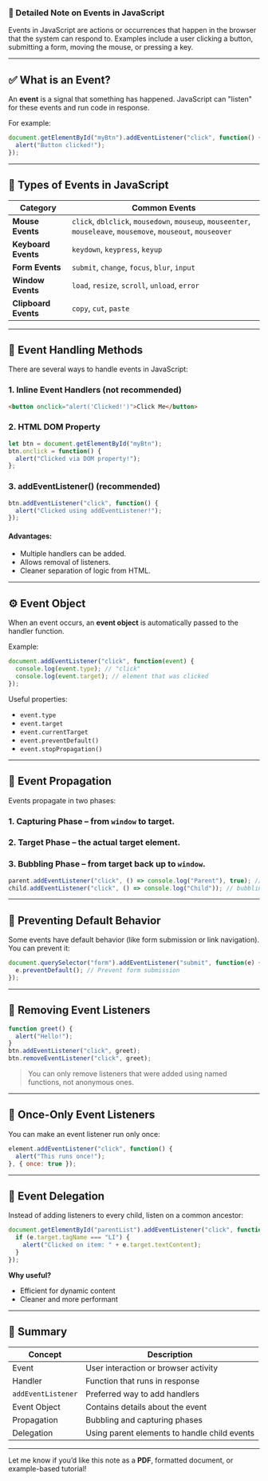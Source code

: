 ### 📘 Detailed Note on **Events in JavaScript**

Events in JavaScript are actions or occurrences that happen in the browser that the system can respond to. Examples include a user clicking a button, submitting a form, moving the mouse, or pressing a key.

---

## ✅ What is an Event?

An **event** is a signal that something has happened. JavaScript can "listen" for these events and run code in response.

For example:

```javascript
document.getElementById("myBtn").addEventListener("click", function() {
  alert("Button clicked!");
});
```

---

## 🔗 Types of Events in JavaScript

| Category             | Common Events                                                                                                 |
| -------------------- | ------------------------------------------------------------------------------------------------------------- |
| **Mouse Events**     | `click`, `dblclick`, `mousedown`, `mouseup`, `mouseenter`, `mouseleave`, `mousemove`, `mouseout`, `mouseover` |
| **Keyboard Events**  | `keydown`, `keypress`, `keyup`                                                                                |
| **Form Events**      | `submit`, `change`, `focus`, `blur`, `input`                                                                  |
| **Window Events**    | `load`, `resize`, `scroll`, `unload`, `error`                                                                 |
| **Clipboard Events** | `copy`, `cut`, `paste`                                                                                        |

---

## 🧩 Event Handling Methods

There are several ways to handle events in JavaScript:

### 1. **Inline Event Handlers (not recommended)**

```html
<button onclick="alert('Clicked!')">Click Me</button>
```

### 2. **HTML DOM Property**

```javascript
let btn = document.getElementById("myBtn");
btn.onclick = function() {
  alert("Clicked via DOM property!");
};
```

### 3. **addEventListener()** (recommended)

```javascript
btn.addEventListener("click", function() {
  alert("Clicked using addEventListener!");
});
```

#### Advantages:

* Multiple handlers can be added.
* Allows removal of listeners.
* Cleaner separation of logic from HTML.

---

## ⚙️ Event Object

When an event occurs, an **event object** is automatically passed to the handler function.

Example:

```javascript
document.addEventListener("click", function(event) {
  console.log(event.type); // "click"
  console.log(event.target); // element that was clicked
});
```

Useful properties:

* `event.type`
* `event.target`
* `event.currentTarget`
* `event.preventDefault()`
* `event.stopPropagation()`

---

## 🚦 Event Propagation

Events propagate in two phases:

### 1. **Capturing Phase** – from `window` to target.

### 2. **Target Phase** – the actual target element.

### 3. **Bubbling Phase** – from target back up to `window`.

```javascript
parent.addEventListener("click", () => console.log("Parent"), true); // capturing
child.addEventListener("click", () => console.log("Child")); // bubbling
```

---

## 🛑 Preventing Default Behavior

Some events have default behavior (like form submission or link navigation). You can prevent it:

```javascript
document.querySelector("form").addEventListener("submit", function(e) {
  e.preventDefault(); // Prevent form submission
});
```

---

## 🔄 Removing Event Listeners

```javascript
function greet() {
  alert("Hello!");
}
btn.addEventListener("click", greet);
btn.removeEventListener("click", greet);
```

> You can only remove listeners that were added using named functions, not anonymous ones.

---

## 🔁 Once-Only Event Listeners

You can make an event listener run only once:

```javascript
element.addEventListener("click", function() {
  alert("This runs once!");
}, { once: true });
```

---

## 🎯 Event Delegation

Instead of adding listeners to every child, listen on a common ancestor:

```javascript
document.getElementById("parentList").addEventListener("click", function(e) {
  if (e.target.tagName === "LI") {
    alert("Clicked on item: " + e.target.textContent);
  }
});
```

**Why useful?**

* Efficient for dynamic content
* Cleaner and more performant

---

## 🧠 Summary

| Concept            | Description                                  |
| ------------------ | -------------------------------------------- |
| Event              | User interaction or browser activity         |
| Handler            | Function that runs in response               |
| `addEventListener` | Preferred way to add handlers                |
| Event Object       | Contains details about the event             |
| Propagation        | Bubbling and capturing phases                |
| Delegation         | Using parent elements to handle child events |

---

Let me know if you’d like this note as a **PDF**, formatted document, or example-based tutorial!
